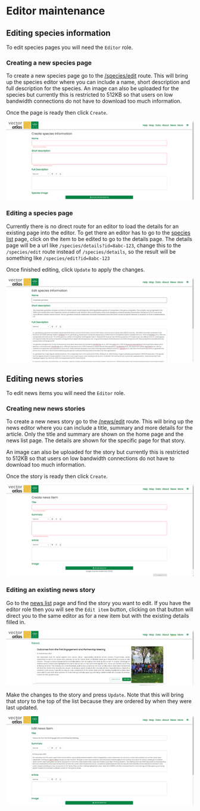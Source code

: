 # Editor maintenance

## Editing species information

To edit species pages you will need the `Editor` role. 

### Creating a new species page

To create a new species page go to the [/species/edit](https://vectoratlas.icipe.org/species/edit) route. This will bring up the species editor where you can include a name, short description and full description for the species. An image can also be uploaded for the species but currently this is restricted to 512KB so that users on low bandwidth connections do not have to download too much information.

Once the page is ready then click `Create`.

![Create new species page](./images/new-species-page.png)

### Editing a species page

Currently there is no direct route for an editor to load the details for an existing page into the editor. To get there an editor has to go to the [species list](https://vectoratlas.icipe.org/species) page, click on the item to be edited to go to the details page. The details page will be a url like `/species/details?id=8abc-123`, change this to the `/species/edit` route instead of `/species/details`, so the result will be something like `/species/edit?id=8abc-123`

Once finished editing, click `Update` to apply the changes.

![Species editor](./images/species-editor.png)

## Editing news stories

To edit news items you will need the `Editor` role. 

### Creating new news stories

To create a new news story go to the [/news/edit](https://vectoratlas.icipe.org/news/edit) route. This will bring up the news editor where you can include a title, summary and more details for the article. Only the title and summary are shown on the home page and the news list page. The details are shown for the specific page for that story.

An image can also be uploaded for the story but currently this is restricted to 512KB so that users on low bandwidth connections do not have to download too much information.

Once the story is ready then click `Create`.

![New news story](./images/new-news-story.png)

### Editing an existing news story

Go to the [news list](https://vectoratlas.icipe.org/news) page and find the story you want to edit. If you have the editor role then you will see the `Edit item` button, clicking on that button will direct you to the same editor as for a new item but with the existing details filled in.

![News edit button](./images/edit-button.png)

Make the changes to the story and press `Update`. Note that this will bring that story to the top of the list because they are ordered by when they were last updated.

![News editor](./images/news-editor.png)